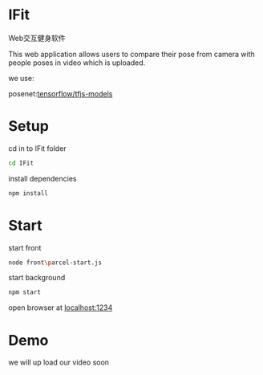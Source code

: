 # IFit
Web交互健身软件

This web application allows users to compare their pose from camera with people poses in video which is uploaded.

we use:

posenet:[tensorflow/tfjs-models](https://github.com/tensorflow/tfjs-models/tree/master/posenet)

# Setup
cd in to IFit folder
```sh
cd IFit
```

install dependencies
```sh
npm install
```

# Start

start front
```sh
node front\parcel-start.js
```

start background
```sh
npm start
```

open browser at [localhost:1234](https://localhost:1234)

# Demo

we will up load our video soon

